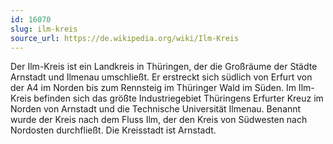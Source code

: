 ```yaml
---
id: 16070
slug: ilm-kreis
source_url: https://de.wikipedia.org/wiki/Ilm-Kreis
---
```


Der Ilm-Kreis ist ein Landkreis in Thüringen, der die Großräume der Städte Arnstadt und Ilmenau umschließt. Er erstreckt sich südlich von Erfurt von der A4 im Norden bis zum Rennsteig im Thüringer Wald im Süden. Im Ilm-Kreis befinden sich das größte Industriegebiet Thüringens Erfurter Kreuz im Norden von Arnstadt und die Technische Universität Ilmenau. Benannt wurde der Kreis nach dem Fluss Ilm, der den Kreis von Südwesten nach Nordosten durchfließt. Die Kreisstadt ist Arnstadt.
